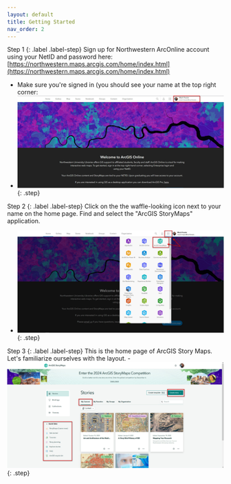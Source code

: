 ```yaml
---
layout: default
title: Getting Started
nav_order: 2
---
```

Step 1
{: .label .label-step}
Sign up for Northwestern ArcOnline account using your NetID and password here: 
[https://northwestern.maps.arcgis.com/home/index.html](https://northwestern.maps.arcgis.com/home/index.html)
   - Make sure you're signed in (you should see your name at the top right corner:
   - ![Sign In](img/sign_in.jpg)
{: .step}

   
Step 2
{: .label .label-step}
Click on the the waffle-looking icon next to your name on the home page. Find and select the "ArcGIS StoryMaps" application. 
   - ![Open StoryMaps](img/open_storymaps.jpg)
{: .step}


Step 3
{: .label .label-step}
This is the home page of ArcGIS Story Maps. Let's familiarize ourselves with the layout.
    - ![StoryMap Content](img/storymap_content.jpg)
{: .step}
